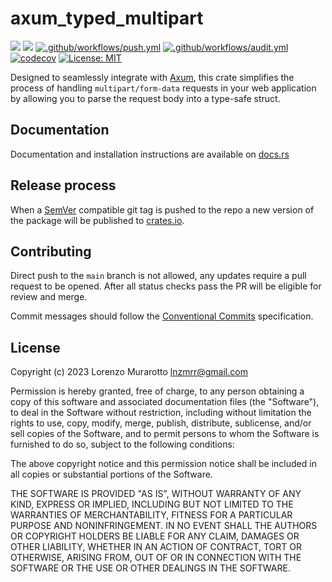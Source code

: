 # axum_typed_multipart

[![](https://img.shields.io/crates/v/axum_typed_multipart.svg)](https://crates.io/crates/axum_typed_multipart)
[![](https://docs.rs/axum_typed_multipart/badge.svg)](https://docs.rs/axum_typed_multipart)
[![.github/workflows/push.yml](https://github.com/murar8/axum_typed_multipart/actions/workflows/push.yml/badge.svg)](https://github.com/murar8/axum_typed_multipart/actions/workflows/push.yml)
[![.github/workflows/audit.yml](https://github.com/murar8/axum_typed_multipart/actions/workflows/audit.yml/badge.svg)](https://github.com/murar8/axum_typed_multipart/actions/workflows/audit.yml)
[![codecov](https://codecov.io/gh/murar8/axum_typed_multipart/branch/main/graph/badge.svg?token=AUQ4P8EFVK)](https://codecov.io/gh/murar8/axum_typed_multipart)
[![License: MIT](https://img.shields.io/badge/License-MIT-yellow.svg)](https://opensource.org/licenses/MIT)

Designed to seamlessly integrate with [Axum](https://github.com/tokio-rs/axum), this crate simplifies the process of handling `multipart/form-data` requests in your web application by allowing you to parse the request body into a type-safe struct.

## Documentation

Documentation and installation instructions are available on [docs.rs](https://docs.rs/axum_typed_multipart)

## Release process

When a [SemVer](https://semver.org/) compatible git tag is pushed to the repo a new version of the package will be published to [crates.io](https://crates.io/crates/axum_typed_multipart).

## Contributing

Direct push to the `main` branch is not allowed, any updates require a pull request to be opened. After all status checks pass the PR will be eligible for review and merge.

Commit messages should follow the [Conventional Commits](https://www.conventionalcommits.org/en/v1.0.0/#summary) specification.

## License

Copyright (c) 2023 Lorenzo Murarotto <lnzmrr@gmail.com>

Permission is hereby granted, free of charge, to any person
obtaining a copy of this software and associated documentation
files (the "Software"), to deal in the Software without
restriction, including without limitation the rights to use,
copy, modify, merge, publish, distribute, sublicense, and/or sell
copies of the Software, and to permit persons to whom the
Software is furnished to do so, subject to the following
conditions:

The above copyright notice and this permission notice shall be
included in all copies or substantial portions of the Software.

THE SOFTWARE IS PROVIDED "AS IS", WITHOUT WARRANTY OF ANY KIND,
EXPRESS OR IMPLIED, INCLUDING BUT NOT LIMITED TO THE WARRANTIES
OF MERCHANTABILITY, FITNESS FOR A PARTICULAR PURPOSE AND
NONINFRINGEMENT. IN NO EVENT SHALL THE AUTHORS OR COPYRIGHT
HOLDERS BE LIABLE FOR ANY CLAIM, DAMAGES OR OTHER LIABILITY,
WHETHER IN AN ACTION OF CONTRACT, TORT OR OTHERWISE, ARISING
FROM, OUT OF OR IN CONNECTION WITH THE SOFTWARE OR THE USE OR
OTHER DEALINGS IN THE SOFTWARE.
